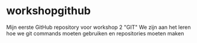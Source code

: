 # workshopgithub
Mijn eerste GitHub repository voor workshop 2 "GIT"
We zijn aan het leren hoe we git commands moeten gebruiken en repositories moeten maken
